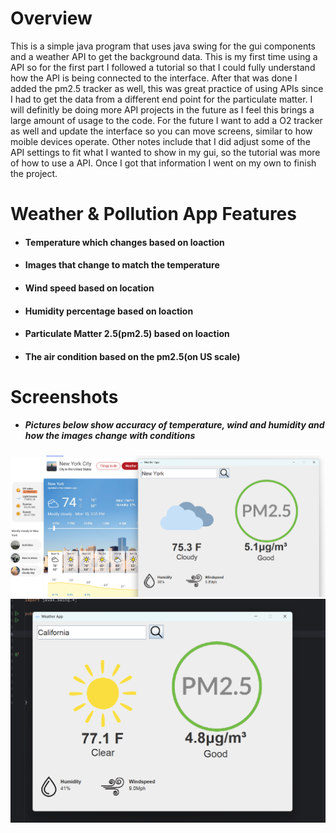 # Overview
This is a simple java program that uses java swing for the gui components and a weather API to get the background data. This is my first time using a API so for the first part I followed a tutorial so that I could fully 
understand how the API is being connected to the interface. After that was done I added the pm2.5 tracker as well, this was great practice of using APIs since I had to get the data from a different end point for the particulate matter. 
I will definitly be doing more API projects in the future as I feel this brings a large amount of usage to the code. For the future I want to add a O2 tracker as well and update the interface so you can move screens,
similar to how moible devices operate. Other notes include that I did adjust some of the API settings to fit what I wanted to show in my gui, so the tutorial was more of how to use a API. Once I got that information I went on my own to finish the project.
# Weather & Pollution App Features 
* #### Temperature which changes based on loaction
* #### Images that change to match the temperature
* #### Wind speed based on location
* #### Humidity percentage based on loaction
* #### Particulate Matter 2.5(pm2.5) based on loaction
* #### The air condition based on the pm2.5(on US scale)
# Screenshots
* ##### Pictures below show accuracy of temperature, wind and humidity and how the images change with conditions
![demo](demo_photos/demoOne.png)
![demo](demo_photos/demoTwo.png)

